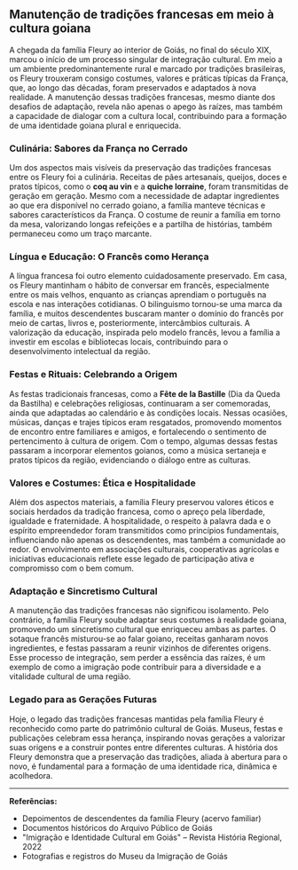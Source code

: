## Manutenção de tradições francesas em meio à cultura goiana

A chegada da família Fleury ao interior de Goiás, no final do século XIX, marcou o início de um processo singular de integração cultural. Em meio a um ambiente predominantemente rural e marcado por tradições brasileiras, os Fleury trouxeram consigo costumes, valores e práticas típicas da França, que, ao longo das décadas, foram preservados e adaptados à nova realidade. A manutenção dessas tradições francesas, mesmo diante dos desafios de adaptação, revela não apenas o apego às raízes, mas também a capacidade de dialogar com a cultura local, contribuindo para a formação de uma identidade goiana plural e enriquecida.

### Culinária: Sabores da França no Cerrado

Um dos aspectos mais visíveis da preservação das tradições francesas entre os Fleury foi a culinária. Receitas de pães artesanais, queijos, doces e pratos típicos, como o **coq au vin** e a **quiche lorraine**, foram transmitidas de geração em geração. Mesmo com a necessidade de adaptar ingredientes ao que era disponível no cerrado goiano, a família manteve técnicas e sabores característicos da França. O costume de reunir a família em torno da mesa, valorizando longas refeições e a partilha de histórias, também permaneceu como um traço marcante.

### Língua e Educação: O Francês como Herança

A língua francesa foi outro elemento cuidadosamente preservado. Em casa, os Fleury mantinham o hábito de conversar em francês, especialmente entre os mais velhos, enquanto as crianças aprendiam o português na escola e nas interações cotidianas. O bilinguismo tornou-se uma marca da família, e muitos descendentes buscaram manter o domínio do francês por meio de cartas, livros e, posteriormente, intercâmbios culturais. A valorização da educação, inspirada pelo modelo francês, levou a família a investir em escolas e bibliotecas locais, contribuindo para o desenvolvimento intelectual da região.

### Festas e Rituais: Celebrando a Origem

As festas tradicionais francesas, como a **Fête de la Bastille** (Dia da Queda da Bastilha) e celebrações religiosas, continuaram a ser comemoradas, ainda que adaptadas ao calendário e às condições locais. Nessas ocasiões, músicas, danças e trajes típicos eram resgatados, promovendo momentos de encontro entre familiares e amigos, e fortalecendo o sentimento de pertencimento à cultura de origem. Com o tempo, algumas dessas festas passaram a incorporar elementos goianos, como a música sertaneja e pratos típicos da região, evidenciando o diálogo entre as culturas.

### Valores e Costumes: Ética e Hospitalidade

Além dos aspectos materiais, a família Fleury preservou valores éticos e sociais herdados da tradição francesa, como o apreço pela liberdade, igualdade e fraternidade. A hospitalidade, o respeito à palavra dada e o espírito empreendedor foram transmitidos como princípios fundamentais, influenciando não apenas os descendentes, mas também a comunidade ao redor. O envolvimento em associações culturais, cooperativas agrícolas e iniciativas educacionais reflete esse legado de participação ativa e compromisso com o bem comum.

### Adaptação e Sincretismo Cultural

A manutenção das tradições francesas não significou isolamento. Pelo contrário, a família Fleury soube adaptar seus costumes à realidade goiana, promovendo um sincretismo cultural que enriqueceu ambas as partes. O sotaque francês misturou-se ao falar goiano, receitas ganharam novos ingredientes, e festas passaram a reunir vizinhos de diferentes origens. Esse processo de integração, sem perder a essência das raízes, é um exemplo de como a imigração pode contribuir para a diversidade e a vitalidade cultural de uma região.

### Legado para as Gerações Futuras

Hoje, o legado das tradições francesas mantidas pela família Fleury é reconhecido como parte do patrimônio cultural de Goiás. Museus, festas e publicações celebram essa herança, inspirando novas gerações a valorizar suas origens e a construir pontes entre diferentes culturas. A história dos Fleury demonstra que a preservação das tradições, aliada à abertura para o novo, é fundamental para a formação de uma identidade rica, dinâmica e acolhedora.

---

**Referências:**

- Depoimentos de descendentes da família Fleury (acervo familiar)
- Documentos históricos do Arquivo Público de Goiás
- "Imigração e Identidade Cultural em Goiás" – Revista História Regional, 2022
- Fotografias e registros do Museu da Imigração de Goiás